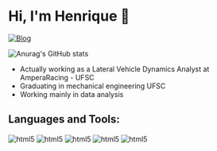 # Hi, I'm Henrique 👋

[![Blog](https://img.shields.io/badge/LinkedIn-0077B5?style=for-the-badge&logo=linkedin&logoColor=white)]([https://github.com/henrisalles](https://www.linkedin.com/in/henrique-salles-0b1944269/))

![Anurag's GitHub stats](https://github-readme-stats.vercel.app/api?username=henrisalles&show_icons=true&theme=dark)

- Actually working as a Lateral Vehicle Dynamics Analyst at AmperaRacing - UFSC
- Graduating in mechanical engineering UFSC
- Working mainly in data analysis

## Languages and Tools:
<div style="display: inline_block">
    <img align="center" alt="html5", src="https://img.shields.io/badge/Python-14354C?style=for-the-badge&logo=python&logoColor=white">
    <img align="center" alt="html5", src="https://img.shields.io/badge/C%2B%2B-00599C?style=for-the-badge&logo=c%2B%2B&logoColor=white">
    <img align="center" alt="html5", src="https://img.shields.io/badge/C%23-239120?style=for-the-badge&logo=c-sharp&logoColor=white">
    <img align="center" alt="html5", src="https://img.shields.io/badge/MySQL-005C84?style=for-the-badge&logo=mysql&logoColor=white">
    <img align="center" alt="html5", src="https://img.shields.io/badge/GIT-E44C30?style=for-the-badge&logo=git&logoColor=white">
</div>

